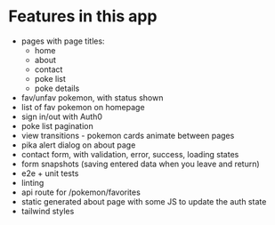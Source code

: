 # Features in this app

- pages with page titles:
  - home
  - about
  - contact
  - poke list
  - poke details
- fav/unfav pokemon, with status shown
- list of fav pokemon on homepage
- sign in/out with Auth0
- poke list pagination
- view transitions - pokemon cards animate between pages
- pika alert dialog on about page
- contact form, with validation, error, success, loading states
- form snapshots (saving entered data when you leave and return)
- e2e + unit tests
- linting
- api route for /pokemon/favorites
- static generated about page with some JS to update the auth state
- tailwind styles
